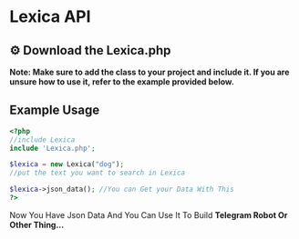 # Lexica API

## ⚙️ Download the Lexica.php

**Note: Make sure to add the class to your project and include it. If you are unsure how to use it, refer to the example provided below.**

## Example Usage



```php
<?php
//include Lexica
include 'Lexica.php';

$lexica = new Lexica("dog");
//put the text you want to search in Lexica

$lexica->json_data(); //You can Get your Data With This
?>
```
Now You Have Json Data And You Can Use It To Build **Telegram Robot Or Other Thing...**
